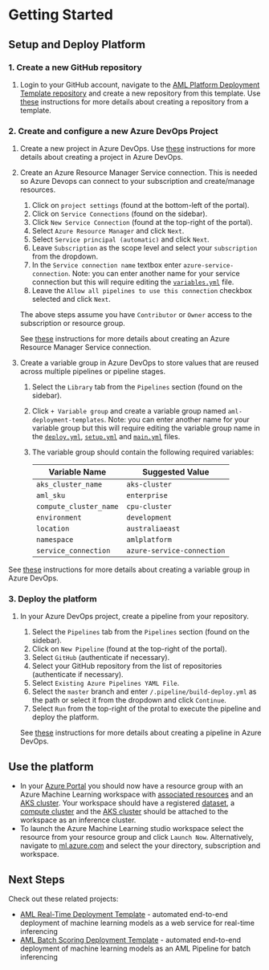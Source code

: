 # Getting Started

## Setup and Deploy Platform

### 1. Create a new GitHub repository

1. Login to your GitHub account, navigate to the [AML Platform Deployment Template repository](https://github.com/nfmoore/aml-platform-deployment-template) and create a new repository from this template. Use [these](https://docs.github.com/en/github/creating-cloning-and-archiving-repositories/creating-a-repository-from-a-template) instructions for more details about creating a repository from a template.

### 2. Create and configure a new Azure DevOps Project

1. Create a new project in Azure DevOps. Use [these](https://docs.microsoft.com/en-us/azure/devops/organizations/projects/create-project?view=azure-devops&tabs=preview-page#create-a-project) instructions for more details about creating a project in Azure DevOps.

2. Create an Azure Resource Manager Service connection. This is needed so Azure Devops can connect to your subscription and create/manage resources.

   1. Click on `project settings` (found at the bottom-left of the portal).
   2. Click on `Service Connections` (found on the sidebar).
   3. Click `New Service Connection` (found at the top-right of the portal).
   4. Select `Azure Resource Manager` and click `Next`.
   5. Select `Service principal (automatic)` and click `Next`.
   6. Leave `Subscription` as the scope level and select your `subscription` from the dropdown.
   7. In the `Service connection name` textbox enter `azure-service-connection`. Note: you can enter another name for your service connection but this will require editing the [`variables.yml`](../.pipelines/templates/variables.yml) file.
   8. Leave the `Allow all pipelines to use this connection` checkbox selected and click `Next`.

   The above steps assume you have `Contributor` or `Owner` access to the subscription or resource group.

   See [these](https://docs.microsoft.com/en-us/azure/devops/pipelines/library/service-endpoints#create-a-service-connection) instructions for more details about creating an Azure Resource Manager Service connection.

3. Create a variable group in Azure DevOps to store values that are reused across multiple pipelines or pipeline stages.

   1. Select the `Library` tab from the `Pipelines` section (found on the sidebar).
   2. Click `+ Variable group` and create a variable group named `aml-deployment-templates`. Note: you can enter another name for your variable group but this will require editing the variable group name in the [`deploy.yml`](../.pipelines/templates/deploy.yml), [`setup.yml`](../.pipelines/templates/setup.yml) and [`main.yml`](../.pipelines/main.yml) files.
   3. The variable group should contain the following required variables:

      | Variable Name          | Suggested Value            |
      | ---------------------- | -------------------------- |
      | `aks_cluster_name`     | `aks-cluster`              |
      | `aml_sku`              | `enterprise`               |
      | `compute_cluster_name` | `cpu-cluster`              |
      | `environment`          | `development`              |
      | `location`             | `australiaeast`            |
      | `namespace`            | `amlplatform`              |
      | `service_connection`   | `azure-service-connection` |

See [these](https://docs.microsoft.com/en-us/azure/devops/pipelines/library/variable-groups?view=azure-devops&tabs=classic#use-a-variable-group) instructions for more details about creating a variable group in Azure DevOps.

### 3. Deploy the platform

1. In your Azure DevOps project, create a pipeline from your repository.

   1. Select the `Pipelines` tab from the `Pipelines` section (found on the sidebar).
   2. Click on `New Pipeline` (found at the top-right of the portal).
   3. Select `GitHub` (authenticate if necessary).
   4. Select your GitHub repository from the list of repositories (authenticate if necessary).
   5. Select `Existing Azure Pipelines YAML File`.
   6. Select the `master` branch and enter `/.pipeline/build-deploy.yml` as the path or select it from the dropdown and click `Continue`.
   7. Select `Run` from the top-right of the protal to execute the pipeline and deploy the platform.

   See [these](https://docs.microsoft.com/en-us/azure/devops/pipelines/create-first-pipeline) instructions for more details about creating a pipeline in Azure DevOps.

## Use the platform

- In your [Azure Portal](https://www.portal.azure.com) you should now have a resource group with an Azure Machine Learning workspace with [associated resources](https://docs.microsoft.com/en-us/azure/machine-learning/concept-workspace#resources) and an [AKS cluster](https://docs.microsoft.com/en-us/azure/aks/intro-kubernetes). Your workspace should have a registered [dataset](https://docs.microsoft.com/en-us/azure/machine-learning/concept-data#datasets), a [compute cluster](https://docs.microsoft.com/en-us/azure/machine-learning/concept-compute-target#azure-machine-learning-compute-managed) and the [AKS cluster](https://docs.microsoft.com/en-us/azure/aks/intro-kubernetes) should be attached to the workspace as an inference cluster.
- To launch the Azure Machine Learning studio workspace select the resource from your resource group and click `Launch Now`. Alternatively, navigate to [ml.azure.com](https://ml.azure.com/) and select the your directory, subscription and workspace.

## Next Steps

Check out these related projects:

- [AML Real-Time Deployment Template](https://github.com/nfmoore/aml-real-time-deployment-template) - automated end-to-end deployment of machine learning models as a web service for real-time inferencing
- [AML Batch Scoring Deployment Template](https://github.com/nfmoore/aml-batch-deployment-template) - automated end-to-end deployment of machine learning models as an AML Pipeline for batch inferencing
